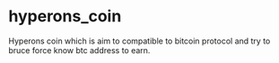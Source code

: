 # hyperons_coin

Hyperons coin which is aim to compatible to bitcoin protocol and try to bruce force know btc address to earn. 
